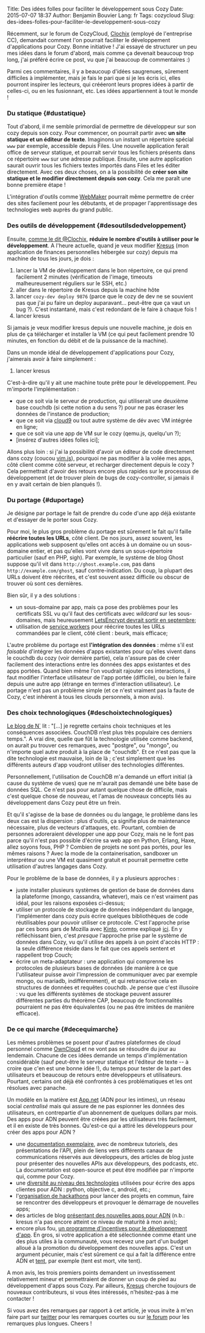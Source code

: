 Title: Des idées folles pour faciliter le développement sous Cozy
Date: 2015-07-07 18:37
Author: Benjamin Bouvier
Lang: fr
Tags: cozycloud
Slug: des-idees-folles-pour-faciliter-le-developpement-sous-cozy

Récemment, sur le forum de CozyCloud,
[Clochix](https://blog.benj.me/2015/07/07/des-idees-folles-pour-faciliter-le-developpement-sous-cozy/twitter.com/Clochix)
(employé de l'entreprise CC), demandait comment l'on pourrait faciliter
le développement d'applications pour Cozy. Bonne initiative ! J'ai
essayé de structurer un peu mes idées dans le forum d'abord, mais comme
ça devenait beaucoup trop long, j'ai préféré écrire ce post, vu que j'ai
beaucoup de commentaires :)

Parmi ces commentaires, il y a beaucoup d'idées saugrenues, sûrement
difficiles à implémenter, mais je fais le pari que si je les écris ici,
elles pourront inspirer les lecteurs, qui crééeront leurs propres idées
à partir de celles-ci, ou en les fusionnant, etc. Les idées
appartiennent à tout le monde !

### Du statique {#dustatique}

Tout d'abord, il me semble primordial de permettre de développeur sur
son cozy depuis son cozy. Pour commencer, on pourrait partir avec **un
site statique et un éditeur de texte**. Imaginons un instant un
répertoire spécial `www` par exemple, accessible depuis Files. Une
nouvelle application ferait office de serveur statique, et pourrait
servir tous les fichiers présents dans ce répertoire `www` sur une
adresse publique. Ensuite, une autre application saurait ouvrir tous les
fichiers textes importés dans Files et les éditer directement. Avec ces
deux choses, on a la possibilité de **créer son site statique et le
modifier directement depuis son cozy**. Cela me paraît une bonne
première étape !

L'intégration d'outils comme [WebMaker](https://webmaker.org) pourrait
même permettre de créer des sites facilement pour les débutants, et de
propager l'apprentissage des technologies web auprès du grand public.

### Des outils de développement {#desoutilsdedveloppement}

Ensuite, [comme le dit
@Clochix](https://forum.cozy.io/t/comment-pouvons-nous-vous-aider-a-bidouiller-cozy/880/2?u=ben),
**réduire le nombre d'outils à utiliser pour le développement**. A
l'heure actuelle, quand je veux modifier
[Kresus](https://github.com/bnjbvr/kresus) (mon application de finances
personnelles hébergée sur cozy) depuis ma machine de tous les jours, je
dois :

1.  lancer la VM de développement dans le bon répertoire, ce qui prend
    facilement 2 minutes (vérification de l'image, timeouts
    malheureusement réguliers sur le SSH, etc.)
2.  aller dans le répertoire de Kresus depuis la machine hôte
3.  lancer `cozy-dev deploy 9876` (parce que le cozy de dev ne se
    souvient pas que j'ai pu faire un deploy auparavant... peut-être que
    ça vaut un bug ?). C'est instantané, mais c'est redondant de le
    faire à chaque fois !
4.  lancer kresus

Si jamais je veux modifier kresus depuis une nouvelle machine, je dois
en plus de ça télécharger et installer la VM (ce qui peut facilement
prendre 10 minutes, en fonction du débit et de la puissance de la
machine).

Dans un monde idéal de développement d'applications pour Cozy,
j'aimerais avoir à faire simplement :

1.  lancer kresus

C'est-à-dire qu'il y ait une machine toute prête pour le développement.
Peu m'importe l'implémentation :

-   que ce soit via le serveur de production, qui utiliserait une
    deuxième base couchdb (si cette notion a du sens ?) pour ne pas
    écraser les données de l'instance de production;
-   que ce soit via [cloud9](https://c9.io/) ou tout autre système de
    dév avec VM intégrée en ligne;
-   que ce soit via une app de VM sur le cozy (qemu.js, quelqu'un ?);
-   [insérez d'autres idées folles ici];

Allons plus loin : si j'ai la possibilité d'avoir un éditeur de code
directement dans cozy (coucou
[vim.js](https://github.com/coolwanglu/vim.js)), pourquoi ne pas
modifier à la volée mes apps, côté client comme côté serveur, et
recharger directement depuis le cozy ? Cela permettrait d'avoir des
retours encore plus rapides sur le processus de développement (et de
trouver plein de bugs de cozy-controller, si jamais il en y avait
certain de bien planqués !).

### Du portage {#duportage}

Je désigne par portage le fait de prendre du code d'une app déjà
existante et d'essayer de le porter sous Cozy.

Pour moi, le plus gros problème du portage est sûrement le fait qu'il
faille **réécrire toutes les URLs**, côté client. De nos jours, assez
souvent, les applications web supposent qu'elles ont accès à un domaine
ou un sous-domaine entier, et pas qu'elles vont vivre dans un
sous-répertoire particulier (sauf en PHP, sigh). Par exemple, le système
de blog Ghost suppose qu'il vit dans `http://ghost.example.com`, pas
dans `http://example.com/ghost`, sauf contre-indication. Du coup, la
plupart des URLs doivent être réécrites, et c'est souvent assez
difficile ou obscur de trouver où sont ces dernières.

Bien sûr, il y a des solutions :

-   un sous-domaine par app, mais ça pose des problèmes pour les
    certificats SSL vu qu'il faut des certificats avec *wildcard* sur
    les sous-domaines, mais heureusement [LetsEncrypt devrait sortir en
    septembre](https://letsencrypt.org/2015/06/16/lets-encrypt-launch-schedule.html);
-   utilisation de [service
    workers](https://developer.mozilla.org/en-US/docs/Web/API/ServiceWorker)
    pour réécrire toutes les URLs commandées par le client, côté client
    : beurk, mais efficace;

L'autre problème du portage est **l'intégration des données** : même
s'il est *faisable* d'intégrer les données d'apps existantes pour
qu'elles vivent dans le couchdb du cozy (voir dernière partie), cela
n'assure pas de créer facilement des interactions entre les données des
apps existantes et des apps portées. Quand bien même l'on voudrait
rajouter ces interactions, il faut modifier l'interface utilisateur de
l'app portée (difficile), ou bien le faire depuis une autre app (étrange
en termes d'interaction utilisateur). Le portage n'est pas un problème
simple (et ce n'est vraiment pas la faute de Cozy, c'est inhérent à tous
les clouds personnels, à mon avis).

### Des choix technologiques {#deschoixtechnologiques}

[Le blog de
N\`](http://blog.menfin.info/posts/2015-07-01-sur-un-petit-nuage-cozy/)
lit : "[...] je regrette certains choix techniques et les conséquences
associées. CouchDB n’est plus très populaire ces derniers temps.". A
vrai dire, quelle que fût la technologie utilisée comme backend, on
aurait pu trouver ces remarques, avec "postgre", ou "mongo", ou
n'importe quel autre produit à la place de "couchdb". Et ce n'est pas
que la dite technologie est mauvaise, loin de là ; c'est simplement que
les différents auteurs d'app voudront utiliser des technologies
différentes.

Personnellement, l'utilisation de CouchDB m'a demandé un effort initial
(à cause du système de vues) que ne m'aurait pas demandé une bête base
de données SQL. Ce n'est pas pour autant quelque chose de difficile,
mais c'est quelque chose de nouveau, et l'amas de nouveaux concepts liés
au développement dans Cozy peut être un frein.

Et qu'il s'agisse de la base de données ou du langage, le problème dans
les deux cas est la dispersion : plus d'outils, ça signifie plus de
maintenance nécessaire, plus de vecteurs d'attaques, etc. Pourtant,
combien de personnes adoreraient développer une app pour Cozy, mais ne
le font pas parce qu'il n'est pas possible d'écrire sa web app en
Python, Erlang, Haxe, allez soyons fous, PHP ? Combien de projets ne
sont pas portés, pour les mêmes raisons ? Avec la mode de la
containerisation, sandboxer un interpréteur ou une VM est quasiment
gratuit et pourrait permettre cette utilisation d'autres langages dans
Cozy.

Pour le problème de la base de données, il y a plusieurs approches :

-   juste installer plusieurs systèmes de gestion de base de données
    dans la plateforme (mongo, cassandra, whatever), mais ce n'est
    vraiment pas idéal, pour les raisons exposées ci-dessus;
-   utiliser un protocole de stockage de données indépendant du langage,
    l'implémenter dans cozy puis écrire quelques bibliothèques de code
    réutilisables pour pouvoir utiliser ce protocole. C'est l'approche
    prise par ces bons gars de Mozilla avec
    [Kinto](http://kinto.readthedocs.org/), comme expliqué
    [ici](http://www.servicedenuages.fr/stockage-generique-ecosysteme).
    En y réfléchissant bien, c'est *presque* l'approche prise par le
    système de données dans Cozy, vu qu'il utilise des appels à un point
    d'accès HTTP : la seule différence réside dans le fait que ces
    appels sentent et rappellent trop Couch;
-   écrire un meta-adaptateur : une application qui comprenne les
    protocoles de plusieurs bases de données (de manière à ce que
    l'utilisateur puisse avoir l'impression de communiquer avec par
    exemple mongo, ou mariadb, indifféremment), et qui retranscrive cela
    en structures de données et requêtes couchdb. Je pense que c'est
    illusoire : vu que les différents systèmes de stockage peuvent
    assurer différentes parties du théorème CAP, beaucoup de
    fonctionnalités pourraient ne pas être équivalentes (ou ne pas être
    imitées de manière efficace).

### De ce qui marche {#decequimarche}

Les mêmes problèmes se posent pour d'autres plateformes de cloud
personnel comme [OwnCloud](http://owncloud.com/) et ne vont pas se
résoudre du jour au lendemain. Chacune de ces idées demande un temps
d'implémentation considérable (sauf peut-être le serveur statique et
l'éditeur de texte -- à croire que c'en est une bonne idée !), du temps
pour tester de la part des utilisateurs et beaucoup de retours entre
développeurs et utilisateurs. Pourtant, certains ont déjà été confrontés
à ces problématiques et les ont résolues avec panache.

Un modèle en la matière est [App.net](http://app.net/) (ADN pour les
intimes), un réseau social *centralisé* mais qui assure de ne pas
espionner les données des utilisateurs, en contrepartie d'un abonnement
de quelques dollars par mois. Des apps pour ADN peuvent être créées par
les utilisateurs très facilement, et il en existe de très bonnes.
Qu'est-ce qui a attiré les développeurs pour créer des apps pour ADN ?

-   une [documentation exemplaire](https://developers.app.net/docs/),
    avec de nombreux tutoriels, des présentations de l'API, plein de
    liens vers différents canaux de communications réservés aux
    développeurs, des articles de blog juste pour présenter des
    nouvelles APIs aux développeurs, des podcasts, etc. La documentation
    est open-source et peut être modifiée par n'importe qui, comme pour
    Cozy.
-   une [diversité au niveau des
    technologies](http://blog.app.net/2013/11/18/adnpy-a-new-python-library-from-app-net/)
    utilisées pour écrire des apps clientes pour ADN : python, objective
    c, android, etc.;
-   l'[organisation de
    hackathons](http://blog.app.net/2014/01/27/app-net-hackathon-recap-3/)
    pour lancer des projets en commun, faire se rencontrer des
    développeurs et provoquer le démarrage de nouvelles apps;
-   des articles de blog [présentant des nouvelles apps pour
    ADN](http://blog.app.net/2014/01/17/sunlit/) (n.b.: kresus n'a pas
    encore atteint ce niveau de maturité à mon avis);
-   encore plus fou, [un programme d'incentives pour le développement
    d'app](http://blog.app.net/2013/03/01/updates-to-the-app-net-developer-incentive-program/).
    En gros, si votre application a été sélectionnée comme étant une des
    plus utiles à la communauté, vous recevez une part d'un budget
    alloué à la promotion du développement des nouvelles apps. C'est un
    argument pécunier, mais c'est sûrement ce qui a fait la différence
    entre ADN et [tent](https://tent.io), par exemple (tent est mort,
    vite tent).

A mon avis, les trois premiers points demandent un investissement
relativement mineur et permettraient de donner un coup de pied au
développement d'apps sous Cozy. Par ailleurs,
[Kresus](https://github.com/bnjbvr/kresus) cherche toujours de nouveaux
contributeurs, si vous êtes intéressés, n'hésitez-pas à me contacter !

Si vous avez des remarques par rapport à cet article, je vous invite à
m'en faire part sur [twitter](https://twitter.com/bnjbvr) pour les
remarques courtes ou sur [le
forum](https://forum.cozy.io/t/comment-pouvons-nous-vous-aider-a-bidouiller-cozy/)
pour les remarques plus longues. Cheers !
